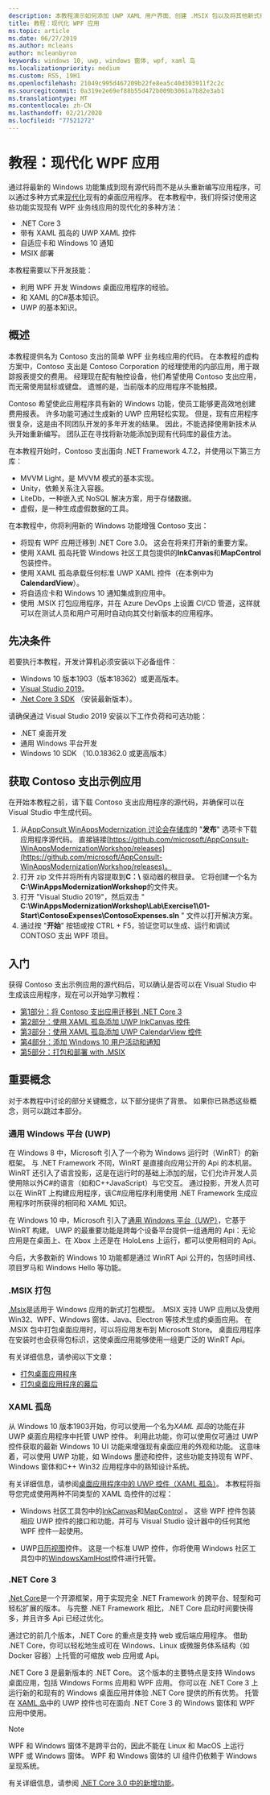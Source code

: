 ```yaml
---
description: 本教程演示如何添加 UWP XAML 用户界面、创建 .MSIX 包以及将其他新式组件合并到 WPF 应用。
title: 教程：现代化 WPF 应用
ms.topic: article
ms.date: 06/27/2019
ms.author: mcleans
author: mcleanbyron
keywords: windows 10, uwp, windows 窗体, wpf, xaml 岛
ms.localizationpriority: medium
ms.custom: RS5, 19H1
ms.openlocfilehash: 21049c995d467209b22fe8ea5c40d303911f2c2c
ms.sourcegitcommit: 0a319e2e69ef88b55d472b009b3061a7b82e3ab1
ms.translationtype: MT
ms.contentlocale: zh-CN
ms.lasthandoff: 02/21/2020
ms.locfileid: "77521272"
---
```

# <a name="tutorial-modernize-a-wpf-app"></a>教程：现代化 WPF 应用 

通过将最新的 Windows 功能集成到现有源代码而不是从头重新编写应用程序，可以通过多种方式来[现代化](index.md)现有的桌面应用程序。 在本教程中，我们将探讨使用这些功能实现现有 WPF 业务线应用的现代化的多种方法：

* .NET Core 3
* 带有 XAML 孤岛的 UWP XAML 控件
* 自适应卡和 Windows 10 通知
* MSIX 部署

本教程需要以下开发技能：

* 利用 WPF 开发 Windows 桌面应用程序的经验。
* 和 XAML 的C#基本知识。
* UWP 的基本知识。

## <a name="overview"></a>概述

本教程提供名为 Contoso 支出的简单 WPF 业务线应用的代码。 在本教程的虚构方案中，Contoso 支出是 Contoso Corporation 的经理使用的内部应用，用于跟踪报表提交的费用。 经理现在配有触控设备，他们希望使用 Contoso 支出应用，而无需使用鼠标或键盘。 遗憾的是，当前版本的应用程序不能触摸。

Contoso 希望使此应用程序具有新的 Windows 功能，使员工能够更高效地创建费用报表。 许多功能可通过生成新的 UWP 应用轻松实现。 但是，现有应用程序很复杂，这是由不同团队开发的多年开发的结果。 因此，不能选择使用新技术从头开始重新编写。 团队正在寻找将新功能添加到现有代码库的最佳方法。

在本教程开始时，Contoso 支出面向 .NET Framework 4.7.2，并使用以下第三方库：

* MVVM Light，是 MVVM 模式的基本实现。
* Unity，依赖关系注入容器。
* LiteDb，一种嵌入式 NoSQL 解决方案，用于存储数据。
* 虚假，是一种生成虚假数据的工具。

在本教程中，你将利用新的 Windows 功能增强 Contoso 支出：

* 将现有 WPF 应用迁移到 .NET Core 3.0。 这会在将来打开新的重要方案。
* 使用 XAML 孤岛托管 Windows 社区工具包提供的**InkCanvas**和**MapControl**包装控件。
* 使用 XAML 孤岛承载任何标准 UWP XAML 控件（在本例中为**CalendardView**）。
* 将自适应卡和 Windows 10 通知集成到应用中。
* 使用 .MSIX 打包应用程序，并在 Azure DevOps 上设置 CI/CD 管道，这样就可以在测试人员和用户可用时自动向其交付新版本的应用程序。

## <a name="prerequisites"></a>先决条件

若要执行本教程，开发计算机必须安装以下必备组件：

* Windows 10 版本1903（版本18362）或更高版本。
* [Visual Studio 2019](https://www.visualstudio.com)。
* [.Net Core 3 SDK](https://dotnet.microsoft.com/download/dotnet-core/3.0) （安装最新版本）。

请确保通过 Visual Studio 2019 安装以下工作负荷和可选功能：

* .NET 桌面开发
* 通用 Windows 平台开发
* Windows 10 SDK （10.0.18362.0 或更高版本）

## <a name="get-the-contoso-expenses-sample-app"></a>获取 Contoso 支出示例应用

在开始本教程之前，请下载 Contoso 支出应用程序的源代码，并确保可以在 Visual Studio 中生成代码。

1. 从[AppConsult WinAppsModernization 讨论会存储库](https://github.com/Microsoft/AppConsult-WinAppsModernizationWorkshop)的 "**发布**" 选项卡下载应用程序源代码。 直接链接[https://github.com/microsoft/AppConsult-WinAppsModernizationWorkshop/releases](https://github.com/microsoft/AppConsult-WinAppsModernizationWorkshop/releases)。
2. 打开 zip 文件并将所有内容提取到**C：\\** 驱动器的根目录。 它将创建一个名为**C:\WinAppsModernizationWorkshop**的文件夹。
3. 打开 "Visual Studio 2019"，然后双击 " **C:\WinAppsModernizationWorkshop\Lab\Exercise1\01-Start\ContosoExpenses\ContosoExpenses.sln** " 文件以打开解决方案。
4. 通过按 "**开始**" 按钮或按 CTRL + F5，验证您可以生成、运行和调试 CONTOSO 支出 WPF 项目。

## <a name="get-started"></a>入门

获得 Contoso 支出示例应用的源代码后，可以确认是否可以在 Visual Studio 中生成该应用程序，现在可以开始学习教程：

* [第1部分：将 Contoso 支出应用迁移到 .NET Core 3](modernize-wpf-tutorial-1.md)
* [第2部分：使用 XAML 孤岛添加 UWP InkCanvas 控件](modernize-wpf-tutorial-2.md)
* [第3部分：使用 XAML 孤岛添加 UWP CalendarView 控件](modernize-wpf-tutorial-3.md)
* [第4部分：添加 Windows 10 用户活动和通知](modernize-wpf-tutorial-4.md)
* [第5部分：打包和部署 with .MSIX](modernize-wpf-tutorial-5.md)

## <a name="important-concepts"></a>重要概念

对于本教程中讨论的部分关键概念，以下部分提供了背景。 如果你已熟悉这些概念，则可以跳过本部分。

### <a name="universal-windows-platform-uwp"></a>通用 Windows 平台 (UWP)

在 Windows 8 中，Microsoft 引入了一个称为 Windows 运行时（WinRT）的新框架。 与 .NET Framework 不同，WinRT 是直接向应用公开的 Api 的本机层。 WinRT 还引入了语言投影，这是在运行时的基础上添加的层，它们允许开发人员使用除以外C#的语言（如和C++JavaScript）与它交互。 通过投影，开发人员可以在 WinRT 上构建应用程序，该C#应用程序利用使用 .NET Framework 生成应用程序时所获得的相同和 XAML 知识。 

在 Windows 10 中，Microsoft 引入了[通用 Windows 平台（UWP）](/windows/uwp/get-started/universal-application-platform-guide)，它基于 WinRT 构建。 UWP 的最重要功能是跨每个设备平台提供一组通用的 Api：无论应用是在桌面上、在 Xbox 上还是在 HoloLens 上运行，都可以使用相同的 Api。

今后，大多数新的 Windows 10 功能都是通过 WinRT Api 公开的，包括时间线、项目罗马和 Windows Hello 等功能。

### <a name="msix-packaging"></a>.MSIX 打包

[.Msix](/windows/msix/)是适用于 Windows 应用的新式打包模型。 .MSIX 支持 UWP 应用以及使用 Win32、WPF、Windows 窗体、Java、Electron 等技术生成的桌面应用。 在 .MSIX 包中打包桌面应用时，可以将应用发布到 Microsoft Store。 桌面应用程序在安装时也会获得包标识，这使桌面应用能够使用一组更广泛的 WinRT Api。

有关详细信息，请参阅以下文章：

* [打包桌面应用程序](/windows/uwp/porting/desktop-to-uwp-root)
* [打包桌面应用程序的幕后](/windows/uwp/porting/desktop-to-uwp-behind-the-scenes)

### <a name="xaml-islands"></a>XAML 孤岛

从 Windows 10 版本1903开始，你可以使用一个名为*XAML 孤岛*的功能在非 UWP 桌面应用程序中托管 UWP 控件。 利用此功能，你可以使用仅可通过 UWP 控件获取的最新 Windows 10 UI 功能来增强现有桌面应用的外观和功能。 这意味着，可以使用 UWP 功能，如 Windows 墨迹和控件，这些功能支持现有 WPF、Windows 窗体和C++ Win32 应用程序中的熟知设计系统。

有关详细信息，请参阅[桌面应用程序中的 UWP 控件（XAML 孤岛）](/windows/uwp/xaml-platform/xaml-host-controls)。 本教程将指导您完成使用两种不同类型的 XAML 岛控件的过程：

* Windows 社区工具包中的[InkCanvas](https://docs.microsoft.com/windows/communitytoolkit/controls/wpf-winforms/inkcanvas)和[MapControl](https://docs.microsoft.com/windows/communitytoolkit/controls/wpf-winforms/mapcontrol) 。 这些 WPF 控件包装相应 UWP 控件的接口和功能，并可与 Visual Studio 设计器中的任何其他 WPF 控件一起使用。

* UWP[日历视图](/windows/uwp/design/controls-and-patterns/calendar-view)控件。 这是一个标准 UWP 控件，你将使用 Windows 社区工具包中的[WindowsXamlHost](https://docs.microsoft.com/windows/communitytoolkit/controls/wpf-winforms/windowsxamlhost)控件进行托管。

### <a name="net-core-3"></a>.NET Core 3

[.Net Core](https://docs.microsoft.com/dotnet/core/)是一个开源框架，用于实现完全 .NET Framework 的跨平台、轻型和可轻松扩展的版本。 与完整 .NET Framework 相比，.NET Core 启动时间要快得多，并且许多 Api 已经过优化。

通过它的前几个版本，.NET Core 的重点是支持 web 或后端应用程序。 借助 .NET Core，你可以轻松地生成可在 Windows、Linux 或微服务体系结构（如 Docker 容器）上托管的可缩放 web 应用或 Api。

.NET Core 3 是最新版本的 .NET Core。 这个版本的主要特点是支持 Windows 桌面应用，包括 Windows Forms 应用和 WPF 应用。 你可以在 .NET Core 3 上运行新的和现有的 Windows 桌面应用并体验 .NET Core 提供的所有优势。 托管在 [XAML 岛](xaml-islands.md)中的 UWP 控件也可在面向 .NET Core 3 的 Windows 窗体和 WPF 应用中使用。

> [!NOTE]
> WPF 和 Windows 窗体不是跨平台的，因此不能在 Linux 和 MacOS 上运行 WPF 或 Windows 窗体。 WPF 和 Windows 窗体的 UI 组件仍依赖于 Windows 呈现系统。

有关详细信息，请参阅 [.NET Core 3.0 中的新增功能](https://docs.microsoft.com/dotnet/core/whats-new/dotnet-core-3-0)。

